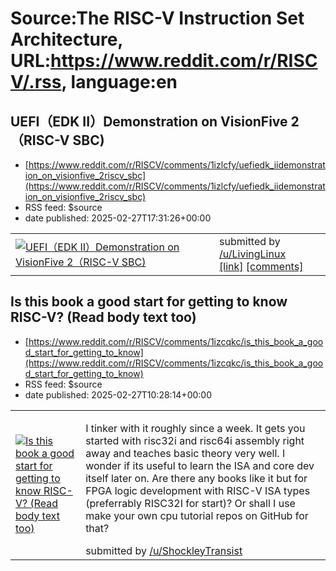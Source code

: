 # Source:The RISC-V Instruction Set Architecture, URL:https://www.reddit.com/r/RISCV/.rss, language:en

## UEFI（EDK II）Demonstration on VisionFive 2（RISC-V SBC)
 - [https://www.reddit.com/r/RISCV/comments/1izlcfy/uefiedk_iidemonstration_on_visionfive_2riscv_sbc](https://www.reddit.com/r/RISCV/comments/1izlcfy/uefiedk_iidemonstration_on_visionfive_2riscv_sbc)
 - RSS feed: $source
 - date published: 2025-02-27T17:31:26+00:00

<table> <tr><td> <a href="https://www.reddit.com/r/RISCV/comments/1izlcfy/uefiedk_iidemonstration_on_visionfive_2riscv_sbc/"> <img src="https://external-preview.redd.it/TMlaYucrimQrIx6smt7r6yfqlki0q78Z204OhyK73N8.jpg?width=320&amp;crop=smart&amp;auto=webp&amp;s=31833b0189f3089f684b4199cac8304ecca25194" alt="UEFI（EDK II）Demonstration on VisionFive 2（RISC-V SBC)" title="UEFI（EDK II）Demonstration on VisionFive 2（RISC-V SBC)" /> </a> </td><td> &#32; submitted by &#32; <a href="https://www.reddit.com/user/LivingLinux"> /u/LivingLinux </a> <br/> <span><a href="https://youtu.be/PG4FrPDTUWA">[link]</a></span> &#32; <span><a href="https://www.reddit.com/r/RISCV/comments/1izlcfy/uefiedk_iidemonstration_on_visionfive_2riscv_sbc/">[comments]</a></span> </td></tr></table>

## Is this book a good start for getting to know RISC-V? (Read body text too)
 - [https://www.reddit.com/r/RISCV/comments/1izcqkc/is_this_book_a_good_start_for_getting_to_know](https://www.reddit.com/r/RISCV/comments/1izcqkc/is_this_book_a_good_start_for_getting_to_know)
 - RSS feed: $source
 - date published: 2025-02-27T10:28:14+00:00

<table> <tr><td> <a href="https://www.reddit.com/r/RISCV/comments/1izcqkc/is_this_book_a_good_start_for_getting_to_know/"> <img src="https://preview.redd.it/glhemotcsnle1.jpeg?width=320&amp;crop=smart&amp;auto=webp&amp;s=7a55634ee6d0bc3e7159cdbf6117a9dd30f99fda" alt="Is this book a good start for getting to know RISC-V? (Read body text too)" title="Is this book a good start for getting to know RISC-V? (Read body text too)" /> </a> </td><td> <!-- SC_OFF --><div class="md"><p>I tinker with it roughly since a week. It gets you started with risc32i and risc64i assembly right away and teaches basic theory very well. I wonder if its useful to learn the ISA and core dev itself later on. Are there any books like it but for FPGA logic development with RISC-V ISA types (preferrably RISC32I for start)? Or shall I use make your own cpu tutorial repos on GitHub for that?</p> </div><!-- SC_ON --> &#32; submitted by &#32; <a href="https://www.reddit.com/user/ShockleyTransistor"> /u/ShockleyTransist

